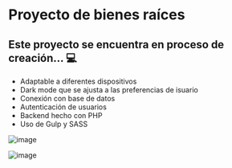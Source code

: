 # Proyecto de bienes raíces

## Este proyecto se encuentra en proceso de creación... 💻
- Adaptable a diferentes dispositivos
- Dark mode que se ajusta a las preferencias de isuario
- Conexión con base de datos
- Autenticación de usuarios
- Backend hecho con PHP
- Uso de Gulp y SASS 

![image](https://user-images.githubusercontent.com/89092194/143274182-308491a7-a1ad-4ab8-8c20-52be206d5892.png)

![image](https://user-images.githubusercontent.com/89092194/143274286-c35bb6e0-263e-4741-898a-ee789064af1f.png)

